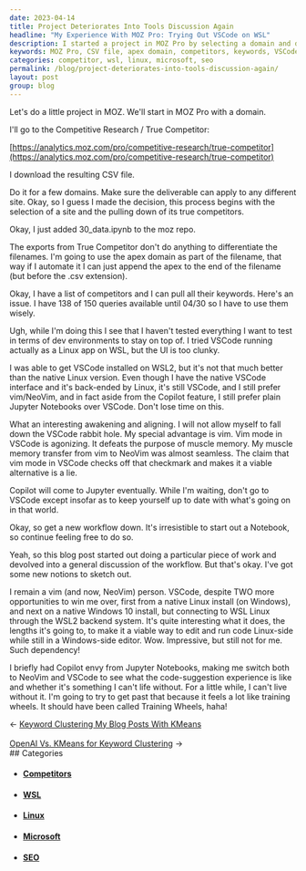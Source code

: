 ```yaml
---
date: 2023-04-14
title: Project Deteriorates Into Tools Discussion Again
headline: "My Experience With MOZ Pro: Trying Out VSCode on WSL"
description: I started a project in MOZ Pro by selecting a domain and downloading the CSV file. I then added 30_data.ipynb to the repo, using the apex domain as part of the filename. After that, I had a list of competitors and I could pull their keywords. I was tempted to try VSCode running as a Linux app on WSL, but the UI was too clunky. I share my experience in this blog post.
keywords: MOZ Pro, CSV file, apex domain, competitors, keywords, VSCode, Linux, WSL, UI, clunky
categories: competitor, wsl, linux, microsoft, seo
permalink: /blog/project-deteriorates-into-tools-discussion-again/
layout: post
group: blog
---
```



Let's do a little project in MOZ. We'll start in MOZ Pro with a domain.

I'll go to the Competitive Research / True Competitor:

[https://analytics.moz.com/pro/competitive-research/true-competitor](https://analytics.moz.com/pro/competitive-research/true-competitor)

I download the resulting CSV file.

Do it for a few domains. Make sure the deliverable can apply to any different
site. Okay, so I guess I made the decision, this process begins with the
selection of a site and the pulling down of its true competitors.

Okay, I just added 30_data.ipynb to the moz repo.

The exports from True Competitor don't do anything to differentiate the
filenames. I'm going to use the apex domain as part of the filename, that way
if I automate it I can just append the apex to the end of the filename (but
before the .csv extension).

Okay, I have a list of competitors and I can pull all their keywords. Here's an
issue. I have 138 of 150 queries available until 04/30 so I have to use them
wisely.

Ugh, while I'm doing this I see that I haven't tested everything I want to test
in terms of dev environments to stay on top of. I tried VSCode running actually
as a Linux app on WSL, but the UI is too clunky.

I was able to get VSCode installed on WSL2, but it's not that much better than
the native Linux version. Even though I have the native VSCode interface and
it's back-ended by Linux, it's still VSCode, and I still prefer vim/NeoVim, and
in fact aside from the Copilot feature, I still prefer plain Jupyter Notebooks
over VSCode. Don't lose time on this.

What an interesting awakening and aligning. I will not allow myself to fall
down the VSCode rabbit hole. My special advantage is vim. Vim mode in VSCode is
agonizing. It defeats the purpose of muscle memory. My muscle memory transfer
from vim to NeoVim was almost seamless. The claim that vim mode in VSCode
checks off that checkmark and makes it a viable alternative is a lie.

Copilot will come to Jupyter eventually. While I'm waiting, don't go to VSCode
except insofar as to keep yourself up to date with what's going on in that
world.

Okay, so get a new workflow down. It's irresistible to start out a Notebook, so
continue feeling free to do so.

Yeah, so this blog post started out doing a particular piece of work and
devolved into a general discussion of the workflow. But that's okay. I've got
some new notions to sketch out.

I remain a vim (and now, NeoVim) person. VSCode, despite TWO more opportunities
to win me over, first from a native Linux install (on Windows), and next on a
native Windows 10 install, but connecting to WSL Linux through the WSL2 backend
system. It's quite interesting what it does, the lengths it's going to, to make
it a viable way to edit and run code Linux-side while still in a Windows-side
editor. Wow. Impressive, but still not for me. Such dependency!

I briefly had Copilot envy from Jupyter Notebooks, making me switch both to
NeoVim and VSCode to see what the code-suggestion experience is like and
whether it's something I can't life without. For a little while, I can't live
without it. I'm going to try to get past that because it feels a lot like
training wheels. It should have been called Training Wheels, haha!


<div class="arrow-links"><div class="post-nav-prev"><span class="arrow">&larr;&nbsp;</span><a href="/blog/keyword-clustering-my-blog-posts-with-kmeans/">Keyword Clustering My Blog Posts With KMeans</a></div> &nbsp; <div class="post-nav-next"><a href="/blog/openai-vs-kmeans-for-keyword-clustering/">OpenAI Vs. KMeans for Keyword Clustering</a><span class="arrow">&nbsp;&rarr;</span></div></div>
## Categories

<ul>
<li><h4><a href='/competitor/'>Competitors</a></h4></li>
<li><h4><a href='/wsl/'>WSL</a></h4></li>
<li><h4><a href='/linux/'>Linux</a></h4></li>
<li><h4><a href='/microsoft/'>Microsoft</a></h4></li>
<li><h4><a href='/seo/'>SEO</a></h4></li></ul>